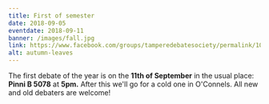 ```yaml
---
title: First of semester
date: 2018-09-05
eventdate: 2018-09-11
banner: /images/fall.jpg
link: https://www.facebook.com/groups/tamperedebatesociety/permalink/10155992329859071/
alt: autumn-leaves
---
```

The first debate of the year is on the **11th of September** in the usual place: **Pinni B 5078** at **5pm.** After this we'll go for a cold one in O'Connels. All new and old debaters are welcome!
